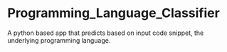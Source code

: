 # Programming_Language_Classifier
A python based app that predicts based on input code snippet, the underlying programming language.
